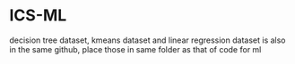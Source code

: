 # ICS-ML

decision tree dataset, kmeans dataset and linear regression dataset is also in the same github, place those in same folder as that of code for ml

